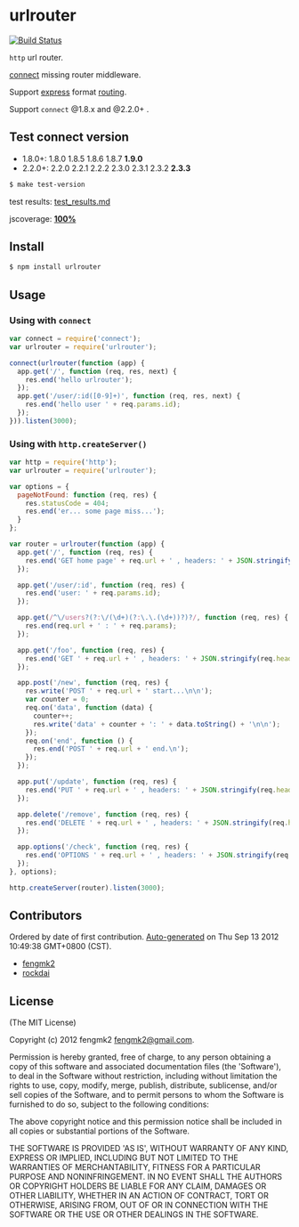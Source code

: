 # urlrouter

[![Build Status](https://secure.travis-ci.org/fengmk2/urlrouter.png)](http://travis-ci.org/fengmk2/urlrouter)

`http` url router.

[connect](https://github.com/senchalabs/connect) missing router middleware.

Support [express](http://expressjs.com) format [routing](http://expressjs.com/guide.html#routing).

Support `connect` @1.8.x and @2.2.0+ .

## Test connect version

* 1.8.0+: 1.8.0 1.8.5 1.8.6 1.8.7 **1.9.0**
* 2.2.0+: 2.2.0 2.2.1 2.2.2 2.3.0 2.3.1 2.3.2 **2.3.3**

```bash
$ make test-version
```

test results: [test_results.md](https://github.com/fengmk2/urlrouter/blob/master/test_results.md)

jscoverage: [**100%**](http://fengmk2.github.com/coverage/urlrouter.html)

## Install

```bash
$ npm install urlrouter
```

## Usage

### Using with `connect`

```javascript
var connect = require('connect');
var urlrouter = require('urlrouter');

connect(urlrouter(function (app) {
  app.get('/', function (req, res, next) {
    res.end('hello urlrouter');
  });
  app.get('/user/:id([0-9]+)', function (req, res, next) {
    res.end('hello user ' + req.params.id);
  });
})).listen(3000);
```

### Using with `http.createServer()`

```javascript
var http = require('http');
var urlrouter = require('urlrouter');

var options = {
  pageNotFound: function (req, res) {
    res.statusCode = 404;
    res.end('er... some page miss...');
  }
};

var router = urlrouter(function (app) {
  app.get('/', function (req, res) {
    res.end('GET home page' + req.url + ' , headers: ' + JSON.stringify(req.headers));
  });

  app.get('/user/:id', function (req, res) {
    res.end('user: ' + req.params.id);
  });

  app.get(/^\/users?(?:\/(\d+)(?:\.\.(\d+))?)?/, function (req, res) {
    res.end(req.url + ' : ' + req.params);
  });

  app.get('/foo', function (req, res) {
    res.end('GET ' + req.url + ' , headers: ' + JSON.stringify(req.headers));
  });

  app.post('/new', function (req, res) {
    res.write('POST ' + req.url + ' start...\n\n');
    var counter = 0;
    req.on('data', function (data) {
      counter++;
      res.write('data' + counter + ': ' + data.toString() + '\n\n');
    });
    req.on('end', function () {
      res.end('POST ' + req.url + ' end.\n');
    });
  });

  app.put('/update', function (req, res) {
    res.end('PUT ' + req.url + ' , headers: ' + JSON.stringify(req.headers));
  });

  app.delete('/remove', function (req, res) {
    res.end('DELETE ' + req.url + ' , headers: ' + JSON.stringify(req.headers));
  });

  app.options('/check', function (req, res) {
    res.end('OPTIONS ' + req.url + ' , headers: ' + JSON.stringify(req.headers));
  });
}, options);

http.createServer(router).listen(3000);
```

## Contributors
Ordered by date of first contribution.
[Auto-generated](http://github.com/dtrejo/node-authors) on Thu Sep 13 2012 10:49:38 GMT+0800 (CST).

- [fengmk2](https://github.com/fengmk2)
- [rockdai](https://github.com/rockdai)

## License 

(The MIT License)

Copyright (c) 2012 fengmk2 <fengmk2@gmail.com>.

Permission is hereby granted, free of charge, to any person obtaining
a copy of this software and associated documentation files (the
'Software'), to deal in the Software without restriction, including
without limitation the rights to use, copy, modify, merge, publish,
distribute, sublicense, and/or sell copies of the Software, and to
permit persons to whom the Software is furnished to do so, subject to
the following conditions:

The above copyright notice and this permission notice shall be
included in all copies or substantial portions of the Software.

THE SOFTWARE IS PROVIDED 'AS IS', WITHOUT WARRANTY OF ANY KIND,
EXPRESS OR IMPLIED, INCLUDING BUT NOT LIMITED TO THE WARRANTIES OF
MERCHANTABILITY, FITNESS FOR A PARTICULAR PURPOSE AND NONINFRINGEMENT.
IN NO EVENT SHALL THE AUTHORS OR COPYRIGHT HOLDERS BE LIABLE FOR ANY
CLAIM, DAMAGES OR OTHER LIABILITY, WHETHER IN AN ACTION OF CONTRACT,
TORT OR OTHERWISE, ARISING FROM, OUT OF OR IN CONNECTION WITH THE
SOFTWARE OR THE USE OR OTHER DEALINGS IN THE SOFTWARE.
